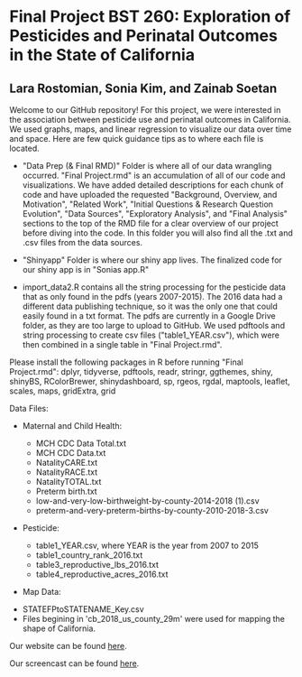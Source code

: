 # Final Project BST 260: Exploration of Pesticides and Perinatal Outcomes in the State of California 
## Lara Rostomian, Sonia Kim, and Zainab Soetan

Welcome to our GitHub repository! For this project, we were interested in the association between pesticide use and perinatal outcomes in California. We used graphs, maps, and linear regression to visualize our data over time and space. Here are few quick guidance tips as to where each file is located. 

- "Data Prep (& Final RMD)" Folder is where all of our data wrangling occurred. "Final Project.rmd" is an accumulation of all of our code and visualizations. We have added detailed descriptions for each chunk of code and have uploaded the requested "Background, Overview, and Motivation", "Related Work", "Initial Questions & Research Question Evolution", "Data Sources", "Exploratory Analysis", and "Final Analysis" sections to the top of the RMD file for a clear overview of our project before diving into the code. In this folder you will also find all the .txt and .csv files from the data sources. 

- "Shinyapp" Folder is where our shiny app lives. The finalized code for our shiny app is in "Sonias app.R"

- import_data2.R contains all the string processing for the pesticide data that as only found in the pdfs (years 2007-2015). The 2016 data had a different data publishing technique, so it was the only one that could easily found in a txt format. The pdfs are currently in a Google Drive folder, as they are too large to upload to GitHub. We used pdftools and string processing to create csv files ("table1_YEAR.csv"), which were then combined in a single table in "Final Project.rmd".


Please install the following packages in R before running "Final Project.rmd": dplyr, tidyverse, pdftools, readr, stringr, ggthemes, shiny, shinyBS, RColorBrewer, shinydashboard, sp, rgeos, rgdal, maptools, leaflet, scales, maps, gridExtra, grid


Data Files:

* Maternal and Child Health:
  - MCH CDC Data Total.txt
  - MCH CDC Data.txt
  - NatalityCARE.txt
  - NatalityRACE.txt
  - NatalityTOTAL.txt
  - Preterm birth.txt
  - low-and-very-low-birthweight-by-county-2014-2018 (1).csv
  - preterm-and-very-preterm-births-by-county-2010-2018-3.csv 

* Pesticide:
  - table1_YEAR.csv, where YEAR is the year from 2007 to 2015
  - table1_country_rank_2016.txt
  - table3_reproductive_lbs_2016.txt
  - table4_reproductive_acres_2016.txt 
  
  
* Map Data: 
- STATEFPtoSTATENAME_Key.csv
- Files begining in 'cb_2018_us_county_29m' were used for mapping the shape of California. 
 
 Our website can be found [here](https://bst260rproject.netlify.app/).
 
 Our screencast can be found [here](https://youtu.be/LeC58EDO2fk).
